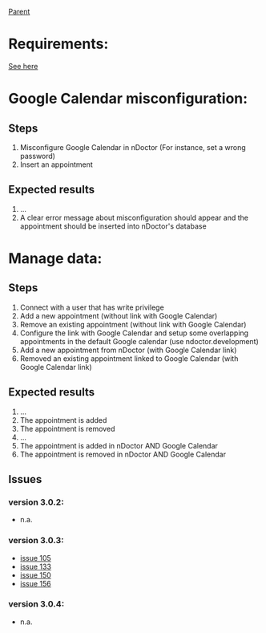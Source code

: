 [Parent](CalendarTestSuite.md)
# Requirements: #
[See here](Administration.md)
# Google Calendar misconfiguration: #
## Steps ##
  1. Misconfigure Google Calendar in nDoctor (For instance, set a wrong password)
  1. Insert an appointment
## Expected results ##
  1. ...
  1. A clear error message about misconfiguration should appear and the appointment should be inserted into nDoctor's database
# Manage data: #
## Steps ##
  1. Connect with a user that has write privilege
  1. Add a new appointment (without link with Google Calendar)
  1. Remove an existing appointment (without link with Google Calendar)
  1. Configure the link with Google Calendar and setup some overlapping appointments in the default Google calendar (use ndoctor.development)
  1. Add a new appointment from nDoctor (with Google Calendar link)
  1. Removed an existing appointment linked to Google Calendar (with Google Calendar link)
## Expected results ##
  1. ...
  1. The appointment is added
  1. The appointment is removed
  1. ...
  1. The appointment is added in nDoctor AND Google Calendar
  1. The appointment is removed in nDoctor AND Google Calendar
## Issues ##
### version 3.0.2: ###
  * n.a.
### version 3.0.3: ###
  * [issue 105](https://code.google.com/p/ndoctor/issues/detail?id=105)
  * [issue 133](https://code.google.com/p/ndoctor/issues/detail?id=133)
  * [issue 150](https://code.google.com/p/ndoctor/issues/detail?id=150)
  * [issue 156](https://code.google.com/p/ndoctor/issues/detail?id=156)
### version 3.0.4: ###
  * n.a.